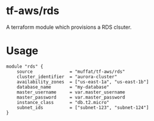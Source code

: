 # tf-aws/rds
A terraform module which provisions a RDS clsuter.

# Usage

```HCL
module "rds" {
    source              = "muffat/tf-aws/rds"
    cluster_identifier  = "aurora-cluster"
    availability_zones  = ["us-east-1a", "us-east-1b"]
    database_name       = "my-database"
    master_username     = var.master_username
    master_password     = var.master_password
    instance_class      = "db.t2.micro"
    subnet_ids          = ["subnet-123", "subnet-124"]
}
```